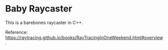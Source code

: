 # Baby Raycaster

This is a barebones raycaster in C++. 

Reference: https://raytracing.github.io/books/RayTracingInOneWeekend.html#overview.